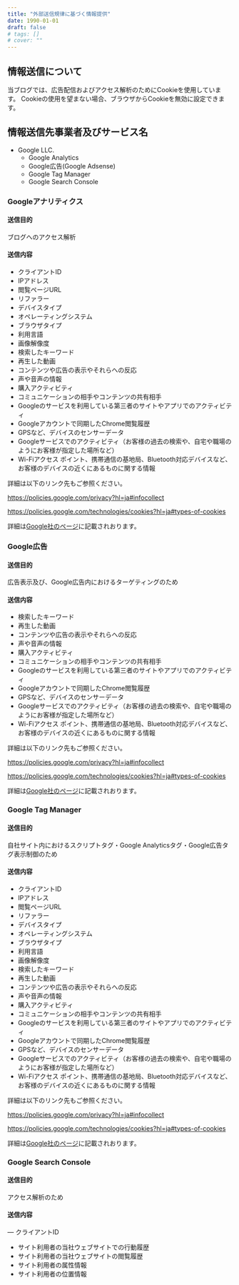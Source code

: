 ```yaml
---
title: "外部送信規律に基づく情報提供"
date: 1990-01-01
draft: false
# tags: []
# cover: ""
---
```


## 情報送信について

当ブログでは、広告配信およびアクセス解析のためにCookieを使用しています。
Cookieの使用を望まない場合、ブラウザからCookieを無効に設定できます。

## 情報送信先事業者及びサービス名

- Google LLC.
  - Google Analytics
  - Google広告(Google Adsense)
  - Google Tag Manager
  - Google Search Console


### Googleアナリティクス

#### 送信目的

ブログへのアクセス解析

#### 送信内容

- クライアントID
- IPアドレス
- 閲覧ページURL
- リファラー
- デバイスタイプ
- オペレーティングシステム
- ブラウザタイプ
- 利用言語
- 画像解像度
- 検索したキーワード
- 再生した動画
- コンテンツや広告の表示やそれらへの反応
- 声や音声の情報
- 購入アクティビティ
- コミュニケーションの相手やコンテンツの共有相手
- Googleのサービスを利用している第三者のサイトやアプリでのアクティビティ
- Googleアカウントで同期したChrome閲覧履歴
- GPSなど、デバイスのセンサーデータ
- Googleサービスでのアクティビティ（お客様の過去の検索や、自宅や職場のようにお客様が指定した場所など）
- Wi-Fiアクセス ポイント、携帯通信の基地局、Bluetooth対応デバイスなど、お客様のデバイスの近くにあるものに関する情報

詳細は以下のリンク先もご参照ください。

https://policies.google.com/privacy?hl=ja#infocollect

https://policies.google.com/technologies/cookies?hl=ja#types-of-cookies

詳細は[Google社のページ](https://policies.google.com/technologies/partner-sites?hl=ja)に記載されおります。

### Google広告

#### 送信目的

広告表示及び、Google広告内におけるターゲティングのため

#### 送信内容

- 検索したキーワード
- 再生した動画
- コンテンツや広告の表示やそれらへの反応
- 声や音声の情報
- 購入アクティビティ
- コミュニケーションの相手やコンテンツの共有相手
- Googleのサービスを利用している第三者のサイトやアプリでのアクティビティ
- Googleアカウントで同期したChrome閲覧履歴
- GPSなど、デバイスのセンサーデータ
- Googleサービスでのアクティビティ（お客様の過去の検索や、自宅や職場のようにお客様が指定した場所など）
- Wi-Fiアクセス ポイント、携帯通信の基地局、Bluetooth対応デバイスなど、お客様のデバイスの近くにあるものに関する情報

詳細は以下のリンク先もご参照ください。

https://policies.google.com/privacy?hl=ja#infocollect

https://policies.google.com/technologies/cookies?hl=ja#types-of-cookies

詳細は[Google社のページ](https://policies.google.com/technologies/partner-sites?hl=ja)に記載されおります。

### Google Tag Manager

#### 送信目的

自社サイト内におけるスクリプトタグ・Google Analyticsタグ・Google広告タグ表示制御のため

#### 送信内容

- クライアントID
- IPアドレス
- 閲覧ページURL
- リファラー
- デバイスタイプ
- オペレーティングシステム
- ブラウザタイプ
- 利用言語
- 画像解像度
- 検索したキーワード
- 再生した動画
- コンテンツや広告の表示やそれらへの反応
- 声や音声の情報
- 購入アクティビティ
- コミュニケーションの相手やコンテンツの共有相手
- Googleのサービスを利用している第三者のサイトやアプリでのアクティビティ
- Googleアカウントで同期したChrome閲覧履歴
- GPSなど、デバイスのセンサーデータ
- Googleサービスでのアクティビティ（お客様の過去の検索や、自宅や職場のようにお客様が指定した場所など）
- Wi-Fiアクセス ポイント、携帯通信の基地局、Bluetooth対応デバイスなど、お客様のデバイスの近くにあるものに関する情報

詳細は以下のリンク先もご参照ください。

https://policies.google.com/privacy?hl=ja#infocollect

https://policies.google.com/technologies/cookies?hl=ja#types-of-cookies

詳細は[Google社のページ](https://policies.google.com/technologies/partner-sites?hl=ja)に記載されおります。

### Google Search Console

#### 送信目的

アクセス解析のため

#### 送信内容

― クライアントID
- サイト利用者の当社ウェブサイトでの行動履歴
- サイト利用者の当社ウェブサイトの閲覧履歴
- サイト利用者の属性情報
- サイト利用者の位置情報


